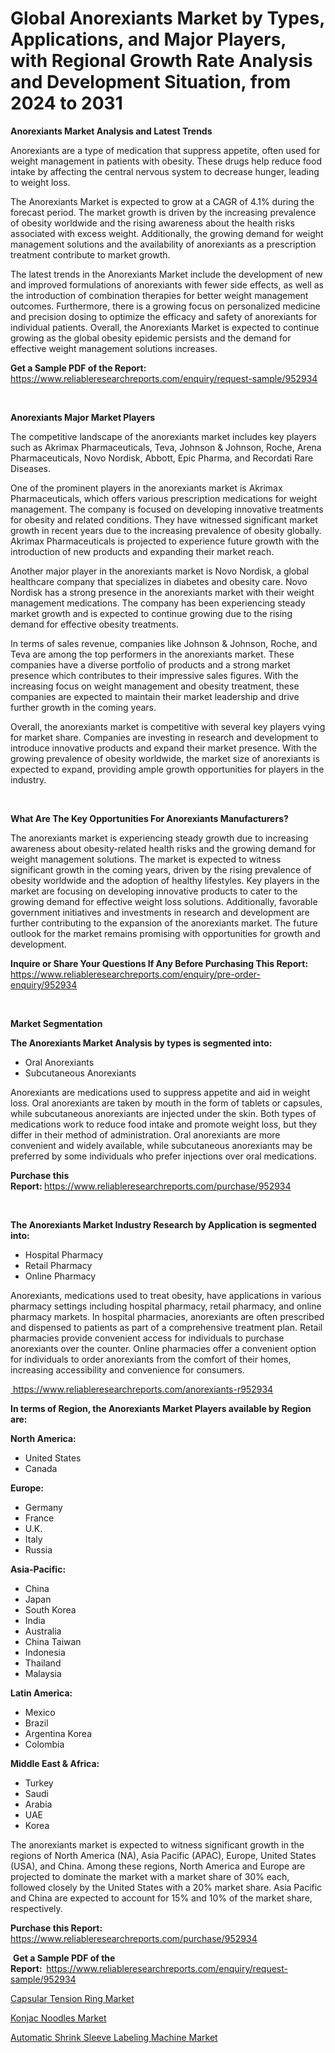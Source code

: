 <p><h1>Global Anorexiants Market by Types, Applications, and Major Players, with Regional Growth Rate Analysis and Development Situation, from 2024 to 2031</h1></p><p><strong>Anorexiants Market Analysis and Latest Trends</strong></p>
<p><p>Anorexiants are a type of medication that suppress appetite, often used for weight management in patients with obesity. These drugs help reduce food intake by affecting the central nervous system to decrease hunger, leading to weight loss.</p><p>The Anorexiants Market is expected to grow at a CAGR of 4.1% during the forecast period. The market growth is driven by the increasing prevalence of obesity worldwide and the rising awareness about the health risks associated with excess weight. Additionally, the growing demand for weight management solutions and the availability of anorexiants as a prescription treatment contribute to market growth.</p><p>The latest trends in the Anorexiants Market include the development of new and improved formulations of anorexiants with fewer side effects, as well as the introduction of combination therapies for better weight management outcomes. Furthermore, there is a growing focus on personalized medicine and precision dosing to optimize the efficacy and safety of anorexiants for individual patients. Overall, the Anorexiants Market is expected to continue growing as the global obesity epidemic persists and the demand for effective weight management solutions increases.</p></p>
<p><strong>Get a Sample PDF of the Report:&nbsp;</strong> <a href="https://www.reliableresearchreports.com/enquiry/request-sample/952934">https://www.reliableresearchreports.com/enquiry/request-sample/952934</a></p>
<p>&nbsp;</p>
<p><strong>Anorexiants Major Market Players</strong></p>
<p><p>The competitive landscape of the anorexiants market includes key players such as Akrimax Pharmaceuticals, Teva, Johnson & Johnson, Roche, Arena Pharmaceuticals, Novo Nordisk, Abbott, Epic Pharma, and Recordati Rare Diseases. </p><p>One of the prominent players in the anorexiants market is Akrimax Pharmaceuticals, which offers various prescription medications for weight management. The company is focused on developing innovative treatments for obesity and related conditions. They have witnessed significant market growth in recent years due to the increasing prevalence of obesity globally. Akrimax Pharmaceuticals is projected to experience future growth with the introduction of new products and expanding their market reach.</p><p>Another major player in the anorexiants market is Novo Nordisk, a global healthcare company that specializes in diabetes and obesity care. Novo Nordisk has a strong presence in the anorexiants market with their weight management medications. The company has been experiencing steady market growth and is expected to continue growing due to the rising demand for effective obesity treatments.</p><p>In terms of sales revenue, companies like Johnson & Johnson, Roche, and Teva are among the top performers in the anorexiants market. These companies have a diverse portfolio of products and a strong market presence which contributes to their impressive sales figures. With the increasing focus on weight management and obesity treatment, these companies are expected to maintain their market leadership and drive further growth in the coming years.</p><p>Overall, the anorexiants market is competitive with several key players vying for market share. Companies are investing in research and development to introduce innovative products and expand their market presence. With the growing prevalence of obesity worldwide, the market size of anorexiants is expected to expand, providing ample growth opportunities for players in the industry.</p></p>
<p>&nbsp;</p>
<p><strong>What Are The Key Opportunities For Anorexiants Manufacturers?</strong></p>
<p><p>The anorexiants market is experiencing steady growth due to increasing awareness about obesity-related health risks and the growing demand for weight management solutions. The market is expected to witness significant growth in the coming years, driven by the rising prevalence of obesity worldwide and the adoption of healthy lifestyles. Key players in the market are focusing on developing innovative products to cater to the growing demand for effective weight loss solutions. Additionally, favorable government initiatives and investments in research and development are further contributing to the expansion of the anorexiants market. The future outlook for the market remains promising with opportunities for growth and development.</p></p>
<p><strong>Inquire or Share Your Questions If Any Before Purchasing This Report:</strong> <a href="https://www.reliableresearchreports.com/enquiry/pre-order-enquiry/952934">https://www.reliableresearchreports.com/enquiry/pre-order-enquiry/952934</a></p>
<p>&nbsp;</p>
<p><strong>Market Segmentation</strong></p>
<p><strong>The Anorexiants Market Analysis by types is segmented into:</strong></p>
<p><ul><li>Oral Anorexiants</li><li>Subcutaneous Anorexiants</li></ul></p>
<p><p>Anorexiants are medications used to suppress appetite and aid in weight loss. Oral anorexiants are taken by mouth in the form of tablets or capsules, while subcutaneous anorexiants are injected under the skin. Both types of medications work to reduce food intake and promote weight loss, but they differ in their method of administration. Oral anorexiants are more convenient and widely available, while subcutaneous anorexiants may be preferred by some individuals who prefer injections over oral medications.</p></p>
<p><strong>Purchase this Report:&nbsp;</strong><a href="https://www.reliableresearchreports.com/purchase/952934">https://www.reliableresearchreports.com/purchase/952934</a></p>
<p>&nbsp;</p>
<p><strong>The Anorexiants Market Industry Research by Application is segmented into:</strong></p>
<p><ul><li>Hospital Pharmacy</li><li>Retail Pharmacy</li><li>Online Pharmacy</li></ul></p>
<p><p>Anorexiants, medications used to treat obesity, have applications in various pharmacy settings including hospital pharmacy, retail pharmacy, and online pharmacy markets. In hospital pharmacies, anorexiants are often prescribed and dispensed to patients as part of a comprehensive treatment plan. Retail pharmacies provide convenient access for individuals to purchase anorexiants over the counter. Online pharmacies offer a convenient option for individuals to order anorexiants from the comfort of their homes, increasing accessibility and convenience for consumers.</p></p>
<p><a href="https://www.reliableresearchreports.com/anorexiants-r952934">&nbsp;https://www.reliableresearchreports.com/anorexiants-r952934</a></p>
<p><strong>In terms of Region, the Anorexiants Market Players available by Region are:</strong></p>
<p>
    <p> <strong> North America: </strong>
        <ul>
            <li>United States</li>
            <li>Canada</li>
        </ul>
        </p> 
    <p> <strong> Europe: </strong>
        <ul>
            <li>Germany</li>
            <li>France</li>
            <li>U.K.</li>
            <li>Italy</li>
            <li>Russia</li>
        </ul>
        </p> 
    <p> <strong> Asia-Pacific: </strong>
        <ul>
            <li>China</li>
            <li>Japan</li>
            <li>South Korea</li>
            <li>India</li>
            <li>Australia</li>
            <li>China Taiwan</li>
            <li>Indonesia</li>
            <li>Thailand</li>
            <li>Malaysia</li>
        </ul>
        </p> 
    <p> <strong> Latin America: </strong>
        <ul>
            <li>Mexico</li>
            <li>Brazil</li>
            <li>Argentina Korea</li>
            <li>Colombia</li>
        </ul>
        </p> 
    <p> <strong> Middle East & Africa: </strong>
        <ul>
            <li>Turkey</li>
            <li>Saudi</li>
            <li>Arabia</li>
            <li>UAE</li>
            <li>Korea</li>
        </ul>
    </p>
    </p>
<p><p>The anorexiants market is expected to witness significant growth in the regions of North America (NA), Asia Pacific (APAC), Europe, United States (USA), and China. Among these regions, North America and Europe are projected to dominate the market with a market share of 30% each, followed closely by the United States with a 20% market share. Asia Pacific and China are expected to account for 15% and 10% of the market share, respectively.</p></p>
<p><strong>Purchase this Report: </strong><a href="https://www.reliableresearchreports.com/purchase/952934">https://www.reliableresearchreports.com/purchase/952934</a></p>
<p>&nbsp;<strong>Get a Sample PDF of the Report:&nbsp;&nbsp;</strong><a href="https://www.reliableresearchreports.com/enquiry/request-sample/952934">https://www.reliableresearchreports.com/enquiry/request-sample/952934</a></p>
<p><strong></strong></p>
<p><p><a href="https://www.linkedin.com/pulse/capsular-tension-ring-market-trends-analysis-forecasted-period-ppshe">Capsular Tension Ring Market</a></p><p><a href="https://www.linkedin.com/pulse/konjac-noodles-market-size-cagr-trends-2024-2030-whittaker-imuze?trackingId=mzvLNDjh4ARA7mna6t%2BhHA%3D%3D">Konjac Noodles Market</a></p><p><a href="https://www.linkedin.com/pulse/automatic-shrink-sleeve-labeling-machine-market-size-trends-complete-ivbhe">Automatic Shrink Sleeve Labeling Machine Market</a></p></p>